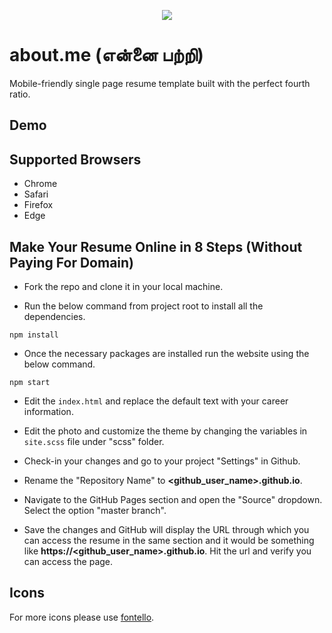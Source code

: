 <p align="center">
  <img src="https://github.com/VJAI/about.me/blob/master/logo.png" />
</p>

# about.me (என்னை பற்றி)

Mobile-friendly single page resume template built with the perfect fourth ratio.

## Demo


## Supported Browsers

- Chrome
- Safari
- Firefox
- Edge

## Make Your Resume Online in 8 Steps (Without Paying For Domain)

- Fork the repo and clone it in your local machine.

- Run the below command from project root to install all the dependencies.

```
npm install
```

- Once the necessary packages are installed run the website using the below command.

```
npm start
```

- Edit the `index.html` and replace the default text with your career information.

- Edit the photo and customize the theme by changing the variables in `site.scss` file under "scss" folder.

- Check-in your changes and go to your project "Settings" in Github.



- Rename the "Repository Name" to **<github_user_name>.github.io**.

- Navigate to the GitHub Pages section and open the "Source" dropdown. Select the option "master branch".


- Save the changes and GitHub will display the URL through which you can access the resume in the same section and it would be something like **https://<github_user_name>.github.io**. Hit the url and verify you can access the page.

## Icons

For more icons please use [fontello](http://fontello.com/).

